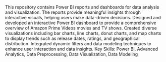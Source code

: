 This repository contains Power BI reports and dashboards for data analysis and visualization. The reports provide meaningful insights through interactive visuals, helping users make data-driven decisions. Designed and developed an interactive Power BI dashboard to provide a comprehensive overview of Amazon Prime Videos movies and TV shows. Created diverse visualizations including bar charts, line charts, donut charts, and map charts to display trends such as release dates, ratings, and geographical distribution. Integrated dynamic filters and data modeling techniques to enhance user interaction and data insights. Key Skills: Power BI, Advanced Analytics, Data Preprocessing, Data Visualization, Data Modeling
